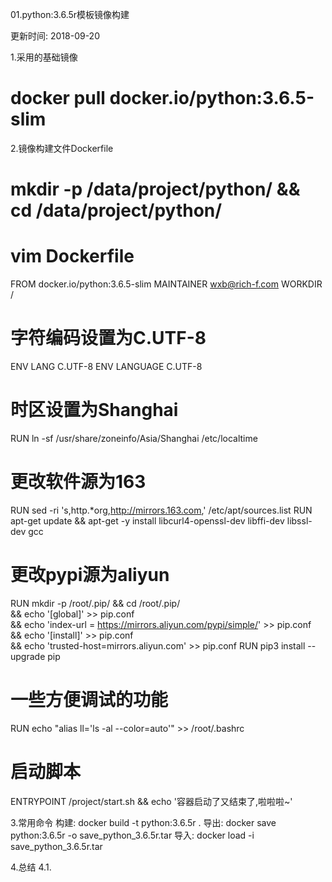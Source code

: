 01.python:3.6.5r模板镜像构建

更新时间: 2018-09-20

1.采用的基础镜像
# docker pull docker.io/python:3.6.5-slim

2.镜像构建文件Dockerfile
# mkdir -p /data/project/python/ && cd /data/project/python/
# vim Dockerfile
FROM docker.io/python:3.6.5-slim
MAINTAINER wxb@rich-f.com
WORKDIR /
# 字符编码设置为C.UTF-8
ENV LANG C.UTF-8
ENV LANGUAGE C.UTF-8
# 时区设置为Shanghai
RUN ln -sf /usr/share/zoneinfo/Asia/Shanghai /etc/localtime
# 更改软件源为163
RUN sed -ri 's,http.*org,http://mirrors.163.com,' /etc/apt/sources.list
RUN apt-get update && apt-get -y install libcurl4-openssl-dev libffi-dev libssl-dev gcc
# 更改pypi源为aliyun
RUN mkdir -p /root/.pip/ && cd /root/.pip/ \
  && echo '[global]' >> pip.conf \
  && echo 'index-url = https://mirrors.aliyun.com/pypi/simple/' >> pip.conf \
  && echo '[install]' >> pip.conf \
  && echo 'trusted-host=mirrors.aliyun.com' >> pip.conf
RUN pip3 install --upgrade pip
# 一些方便调试的功能
RUN echo "alias ll='ls -al --color=auto'" >> /root/.bashrc
# 启动脚本
ENTRYPOINT /project/start.sh && echo '容器启动了又结束了,啦啦啦~'

3.常用命令
构建: docker build -t python:3.6.5r .
导出: docker save python:3.6.5r -o save_python_3.6.5r.tar
导入: docker load -i save_python_3.6.5r.tar

4.总结
4.1.
